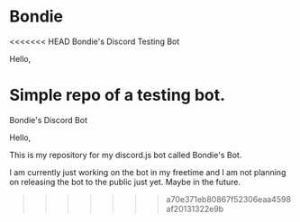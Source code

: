 # Bondie
<<<<<<< HEAD
Bondie's Discord Testing Bot

Hello,

Simple repo of a testing bot.
=======
Bondie's Discord Bot

Hello,

This is my repository for my discord.js bot called Bondie's Bot.

I am currently just working on the bot in my freetime and I am not planning on releasing the bot to the public just yet. Maybe in the future.
>>>>>>> a70e371eb80867f52306eaa4598af20131322e9b
